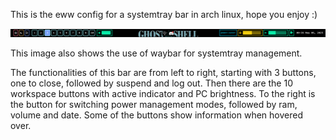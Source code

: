 This is the eww config for a systemtray bar in arch linux, hope you enjoy :)

![Preview do Eww](bar.png)

This image also shows the use of waybar for systemtray management.

The functionalities of this bar are from left to right, starting with 3 buttons, one to close, followed by suspend and log out. Then there are the 10 workspace buttons with active indicator and PC brightness. To the right is the button for switching power management modes, followed by ram, volume and date. Some of the buttons show information when hovered over.

